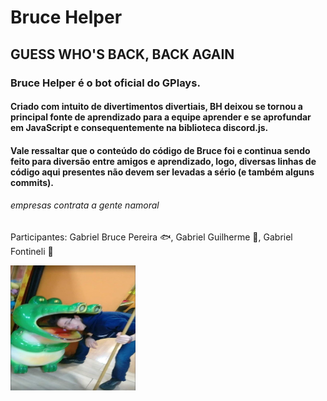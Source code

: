 # Bruce Helper
## GUESS WHO'S BACK, BACK AGAIN

### Bruce Helper é o bot oficial do GPlays.
#### Criado com intuito de divertimentos divertiais, BH deixou se tornou a principal fonte de aprendizado para a equipe aprender e se aprofundar em JavaScript e consequentemente na biblioteca discord.js.
#### Vale ressaltar que o conteúdo do código de Bruce foi e continua sendo feito para diversão entre amigos e aprendizado, logo, diversas linhas de código aqui presentes não devem ser levadas a sério (e também alguns commits).

###### empresas contrata a gente namoral

Participantes: Gabriel Bruce Pereira :fish:, Gabriel Guilherme :older_man:, Gabriel Fontineli :mouse2:

<img src="assets/ggjacare.jpg" data-canonical-src="assets/ggjacare.jpg" alt="oi" width="200" height="200"/>
